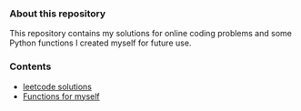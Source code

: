 ### About this repository
This repository contains my solutions for online coding problems and some Python functions I created myself for future use.

### Contents
- [leetcode solutions](leetcode)
- [Functions for myself](toolfunctions)
